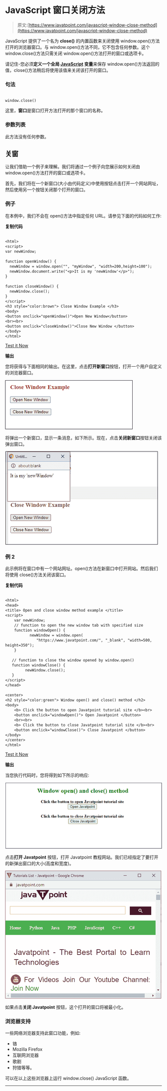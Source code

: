 # JavaScript 窗口关闭方法

> 原文:[https://www.javatpoint.com/javascript-window-close-method](https://www.javatpoint.com/javascript-window-close-method)

JavaScript 提供了一个名为 **close()** 的内置函数来关闭使用 window.open()方法打开的浏览器窗口。与 window.open()方法不同，它不包含任何参数。这个 window.close()方法只需关闭 window.open()方法打开的窗口或选项卡。

请记住-您必须**定义一个全局 [JavaScript](https://www.javatpoint.com/javascript-tutorial) 变量**来保存 window.open()方法返回的值，close()方法稍后将使用该值来关闭该打开的窗口。

### 句法

```

window.close()

```

这里，**窗口**是窗口打开方法打开的那个窗口的名称。

### 参数列表

此方法没有任何参数。

## 关窗

让我们借助一个例子来理解。我们将通过一个例子向您展示如何关闭由 window.open()方法打开的窗口或选项卡。

首先，我们将在一个新窗口(大小由代码定义)中使用按钮点击打开一个网站网址，然后使用另一个按钮关闭那个打开的窗口。

### 例子

在本例中，我们不会在 open()方法中指定任何 URL。请参见下面的代码如何工作:

**复制代码**

```

<html>
<script>
var newWindow;

function openWindow() {
  newWindow = window.open("", "myWindow", "width=200,height=100");
  newWindow.document.write("<p>It is my 'newWindow'</p>");
}

function closeWindow() {
  newWindow.close();
}
</script>
<h3 style="color:brown"> Close Window Example </h3>
<body>
<button onclick="openWindow()">Open New Window</button>
<br><br>
<button onclick="closeWindow()">Close New Window </button>
</body>
</html>

```

[Test it Now](https://www.javatpoint.com/oprweb/test.jsp?filename=javascript-window-close-method1)

**输出**

您将获得与下面相同的输出。在这里，点击**打开新窗口**按钮，打开一个用户自定义的浏览器窗口。

![JavaScript Window close method](img/7d3a90e0a96bc47222789efe20bf6882.png)

将弹出一个新窗口，显示一条消息，如下所示。现在，点击**关闭新窗口**按钮关闭该弹出窗口。

![JavaScript Window close method](img/fb5ed108ba15fc89f9c808a446e7fe5f.png)

### 例 2

此示例将在窗口中有一个网站网址。open()方法在新窗口中打开网站。然后我们将使用 close()方法关闭该窗口。

**复制代码**

```

<html> 
<head> 
<title> Open and close window method example </title> 
<script>
    var newWindow;
    // function to open the new window tab with specified size
    function windowOpen() { 
           newWindow = window.open( 
              "https://www.javatpoint.com/", "_blank", "width=500, height=350"); 
    } 

   // function to close the window opened by window.open() 
   function windowClose() { 
         newWindow.close(); 
   } 
</script> 
</head> 

<center>
<h2 style="color:green"> Window open() and close() method </h2>
<body> 
    <b> Click the button to open Javatpoint tutorial site </b><br>
    <button onclick="windowOpen()"> Open Javatpoint </button>
    <br><br> 
    <b> Click the button to close Javatpoint tutorial site </b><br>
    <button onclick="windowClose()"> Close Javatpoint </button> 
</body> 
</center>
</html>

```

[Test it Now](https://www.javatpoint.com/oprweb/test.jsp?filename=javascript-window-close-method2)

**输出**

当您执行代码时，您将得到如下所示的响应:

![JavaScript Window close method](img/9475a2651b882b39997ea51ea1fc1224.png)

点击**打开 Javatpoint** 按钮，打开 Javatpoint 教程网站。我们已经指定了要打开的新弹出窗口的大小(高度和宽度)。

![JavaScript Window close method](img/3cb46d8ffebcd52fb41ea3637e3f61f5.png)

如果点击**关闭 Javatpoint** 按钮，这个打开的窗口将被最小化。

### 浏览器支持

一些网络浏览器支持此窗口功能，例如:

*   铬
*   Mozilla Firefox
*   互联网浏览器
*   歌剧
*   狩猎等等。

可以在以上这些浏览器上运行 window.close() JavaScript 函数。

* * *